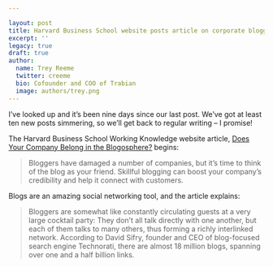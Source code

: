 ```yaml
---

layout: post
title: Harvard Business School website posts article on corporate blogging
excerpt: ''
legacy: true
draft: true
author:
  name: Trey Reeme
  twitter: creeme
  bio: Cofounder and COO of Trabian
  image: authors/trey.png
---
```


<p>I&#8217;ve looked up and it&#8217;s been nine days since our last post.  We&#8217;ve got at least ten new posts simmering, so we&#8217;ll get back to regular writing &#8211; I promise!</p>
<p>The Harvard Business School Working Knowledge website article, <a href='http://hbswk.hbs.edu/item.jhtml?id=5111&amp;t=technology&amp;wkrss=y'>Does Your Company Belong in the Blogosphere?</a> begins:</p>
<blockquote>
<p>Bloggers have damaged a number of companies, but it&#8217;s time to think of the blog as your friend. Skillful blogging can boost your company&#8217;s credibility and help it connect with customers.</p>
</blockquote>
<p>Blogs are an amazing social networking tool, and the article explains:</p>
<blockquote>
<p>Bloggers are somewhat like constantly circulating guests at a very large cocktail party: They don&#8217;t all talk directly with one another, but each of them talks to many others, thus forming a richly interlinked network. According to David Sifry, founder and <span class='caps'><span class="caps">CEO</span></span> of blog-focused search engine Technorati, there are almost 18 million blogs, spanning over one and a half billion links.</p>
</blockquote>

